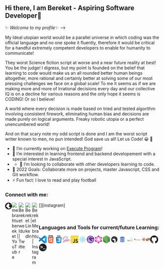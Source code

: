 ## Hi there, I am Bereket - Aspiring Software Developer👋

 ✨ _Welcome to my profile_✨  -->

My Ideal utopian world would be a parallel universe in which coding was the official language and no one spoke it fluently, 
therefore it would be critical for a handful extremely competent developers to enable for humanity to communicate! 

They worst Science fiction script at worse and a near future reality at best! You be the judge!
I digress, but my point Is founded on the belief that learning to code would make us an all rounded better human beings altogether, more rational and certainly better at solving some of our most pressing challenges we face on a global scale!
To me it seems as if we are making more and more of Irrational decisions every day and our collective IQ is on a decline for various reasons and the only hope it seems is CODING! Or so I believe! 

A world where every decision is made based on tried and tested algorithm involving consistent firework, eliminating human bias and decisions are made purely on logical arguments.
Freaky robotic utopia or a perfect unencumbered world!

  
And on that scary note my odd script is done and I am the worst script writer known to men, no pun intended! God save us all! Let us Code! 😀
🤞
- 🔭 I’m currently working on [Execute Program][website]!
- 🌱 I’m interested in learning frontend and backend  developement with a special interest in JavaScript.
- - 👯 I’m looking to collaborate with other developers learning to code.
- 🥅 2022 Goals: Collaborate more on projects, master Javascript, CSS and Git workflow.
- ⚡ Fun fact: I love to read and play football 



### Connect with me:

[<img align="left" alt="Bereket" width="22px" src="https://raw.githubusercontent.com/iconic/open-iconic/master/svg/globe.svg" />][website]
[<img align="left" alt="mebrahtubereket | YouTube" width="22px" src="https://cdn.jsdelivr.net/npm/simple-icons@v3/icons/youtube.svg" />][youtube]
[<img align="left" alt="Bereketweldu | Twitter" width="22px" src="https://cdn.jsdelivr.net/npm/simple-icons@v3/icons/twitter.svg" />][twitter]
[<img align="left" alt="Bereket | LinkedIn" width="22px" src="https://cdn.jsdelivr.net/npm/simple-icons@v3/icons/linkedin.svg" />][linkedin]
[<img align="left" alt="Bereket Mebrahtu | Instagram" width="22px" src="https://cdn.jsdelivr.net/npm/simple-icons@v3/icons/instagram.svg" />][instagram]

<br />

### Languages and Tools for current/future Learning:

[<img align="left" alt="Visual Studio Code" width="26px" src="https://raw.githubusercontent.com/github/explore/80688e429a7d4ef2fca1e82350fe8e3517d3494d/topics/visual-studio-code/visual-studio-code.png" />][webdevplaylist]
[<img align="left" alt="HTML5" width="26px" src="https://raw.githubusercontent.com/github/explore/80688e429a7d4ef2fca1e82350fe8e3517d3494d/topics/html/html.png" />][webdevplaylist]
[<img align="left" alt="CSS3" width="26px" src="https://raw.githubusercontent.com/github/explore/80688e429a7d4ef2fca1e82350fe8e3517d3494d/topics/css/css.png" />][cssplaylist]
[<img align="left" alt="Sass" width="26px" src="https://raw.githubusercontent.com/github/explore/80688e429a7d4ef2fca1e82350fe8e3517d3494d/topics/sass/sass.png" />][cssplaylist]
[<img align="left" alt="JavaScript" width="26px" src="https://raw.githubusercontent.com/github/explore/80688e429a7d4ef2fca1e82350fe8e3517d3494d/topics/javascript/javascript.png" />][jsplaylist]
[<img align="left" alt="React" width="26px" src="https://raw.githubusercontent.com/github/explore/80688e429a7d4ef2fca1e82350fe8e3517d3494d/topics/react/react.png" />][reactplaylist]
[<img align="left" alt="Gatsby" width="26px" src="https://raw.githubusercontent.com/github/explore/e94815998e4e0713912fed477a1f346ec04c3da2/topics/gatsby/gatsby.png" />][webdevplaylist]
[<img align="left" alt="GraphQL" width="26px" src="https://raw.githubusercontent.com/github/explore/80688e429a7d4ef2fca1e82350fe8e3517d3494d/topics/graphql/graphql.png" />][webdevplaylist]
[<img align="left" alt="Node.js" width="26px" src="https://raw.githubusercontent.com/github/explore/80688e429a7d4ef2fca1e82350fe8e3517d3494d/topics/nodejs/nodejs.png" />][webdevplaylist]
[<img align="left" alt="Deno" width="26px" src="https://raw.githubusercontent.com/github/explore/361e2821e2dea67711cde99c9c40ed357061cf27/topics/deno/deno.png" />][webdevplaylist]
[<img align="left" alt="SQL" width="26px" src="https://raw.githubusercontent.com/github/explore/80688e429a7d4ef2fca1e82350fe8e3517d3494d/topics/sql/sql.png" />][webdevplaylist]
[<img align="left" alt="MySQL" width="26px" src="https://raw.githubusercontent.com/github/explore/80688e429a7d4ef2fca1e82350fe8e3517d3494d/topics/mysql/mysql.png" />][webdevplaylist]
[<img align="left" alt="MongoDB" width="26px" src="https://raw.githubusercontent.com/github/explore/80688e429a7d4ef2fca1e82350fe8e3517d3494d/topics/mongodb/mongodb.png" />][webdevplaylist]
[<img align="left" alt="Git" width="26px" src="https://raw.githubusercontent.com/github/explore/80688e429a7d4ef2fca1e82350fe8e3517d3494d/topics/git/git.png" />][webdevplaylist]
[<img align="left" alt="GitHub" width="26px" src="https://raw.githubusercontent.com/github/explore/78df643247d429f6cc873026c0622819ad797942/topics/github/github.png" />][webdevplaylist]
[<img align="left" alt="HTML5" width="26px" src="https://raw.githubusercontent.com/github/explore/80688e429a7d4ef2fca1e82350fe8e3517d3494d/topics/terminal/terminal.png" />][webdevplaylist]

<br />
<br />
<br/>

[website]:https://www.executeprogram.com/
[website]:https://scrimba.com/dashboard/
[twitter]: https://twitter.com/Bereketweldu
[youtube]: https://www.youtube.com/c/WebDevSimplified
[linkedin]: https://linkedin.com/in/Bereketmebrahtu 
[webdevplaylist]: https://www.youtube.com/watch?v=RGOj5yH7evk
[jsplaylist]: https://www.youtube.com/playlist?list=PLkwxH9e_vrALRJKu7wfXby3MKeflhTu6B
[cssplaylist]: https://www.youtube.com/playlist?list=PLkwxH9e_vrALSdvZuEh6gqQdmDoDIoqz4
[reactplaylist]: https://www.youtube.com/playlist?list=PLkwxH9e_vrAK4TdffpxKY3QGyHCpxFcQ0
